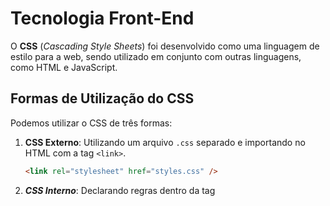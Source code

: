 # Tecnologia Front-End

O **CSS** (_Cascading Style Sheets_) foi desenvolvido como uma linguagem de estilo para a web, sendo utilizado em conjunto com outras linguagens, como HTML e JavaScript.

## Formas de Utilização do CSS

Podemos utilizar o CSS de três formas:

1. **CSS Externo**: Utilizando um arquivo `.css` separado e importando no HTML com a tag `<link>`.
   ```html
   <link rel="stylesheet" href="styles.css" />
   ```
2. **_CSS Interno_**: Declarando regras dentro da tag <style> no próprio HTML.

```html
<style>
  body {
  }
</style>
```

3. **_CSS Inline_**: Aplicando estilos diretamente na tag HTML.

```html
<h1 style="color: blue;">
  <p style="color: blue; font-size: 18px;">Este é um exemplo de CSS inline.</p>
</h1>
```

<tr>

## Conhecendo Seletores

O HTML tem Seletores que são utilizado no CSS que são:
1- ID
2- Classe

Exemplos:

```HTML
    <div class="cor-branca" id="container">
```
